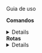 Guia de uso

<strong>Comandos</strong>
<details> 
docker-compose up -d
docker exec -it api bash
npm install

npm run prestart // cria a base de dados, realiza a migration e o seed do banco de dados
npm run clear // Deruba a base de dados

npm run debug ou npm start
 </details>
<strong>Rotas</strong>
<details> 

<strong>/cars</strong>
 <details> 

Esta rota possibilita a listagem dos veiculos armazenados e a adição de novos veículos ao banco de dados.

Com o uso do POST, o unico argumento requerido é a placa do veículo, no formato: { placa: "PLACA001"}, dentro do body da requisição.

 </details>
 <strong>/onposition</strong>
 <details> 

Esta rota possibilita a listagem dos posições dos veículos armazenados, que se encontram dentro dos POIs

 </details>
 <strong>/points</strong>
 <details> 

Esta rota possibilita a listagem dos POIs armazenados e a adição de novos POIs ao banco de dados. A adição de um novo POI automaticamente atualiza, a lista de veículos que possam estar dentro desta rota. 

Para o envio de novos pontos o seguinte formato deve ser seguido:
{
  "nome": "Ponto999",
  "raio": "2018",
  "latitude": "-25.36491410",
  "longitude": "-51.46989100"
}

O envio deve estar dentro do body da requisição

 </details>
 <strong>/vehiclespos</strong>
 <details> 

Esta rota possibilita a listagem dos posições dos veículos armazenados bem como a adição de novas posiçoes. A adição de novas posições deve seguir o seguinte padrão, dentro do body da requisição:

{
  "placa": "TESTE003",
  "data_posicao": "2018-12-12 02:04:03.000Z",
  "velocidade": 0,
  "latitude": "-25.36491410",
  "longitude": "-51.46989100",
  "ignicao": 0
}



 </details>
 <strong>/search</strong>
 <details> 

Esta rota possibilita a listagem dos tempos dos veículos dentro de cada POI, ainda permitindo a filtragem por meio da data e da placa do veículo.
<details>/

    Aqui são listados todos os veiculos, conforme a busca pela data, aceitando os dois parametros, ou apenas um deles: 

    {
    lower: "2018-12-12 02:04:03",
    upper: "2018-12-14 02:04:03"
    }



</details>
<details>/date

Esta rota permite a busca da posição dos veículos dentro dos POIs, em determinada data, esta rota deve ser chamada com o seguinte parametro, dentro do corpo de requisição: 

{
    lower: "2018-12-12 02:04:03",
    upper: "2018-12-14 02:04:03"
}

A entrada também permite a existência de apenas um unico parâmetro, caso seja passado o parâmetro lower, sera exibido o todos os tempos por ponto, apos a data estabelecida. Caso o parâmetro enviado seja o upper, será devolvidos as datas abaixo do ponto. Caso ambos sejam enviados, a resposta estara com o tempo de permanencia dentro do range 

</details>
<details>/plate</details>

Esta rota permite a busca dos veículos dentro dos pontos de interesse, por meio de sua placa. A requisição de busca deve seguir o seguinte formato:

{
    placa: "TESTE001"
}

Retornando o tempo que o veiculo passou am cada POI.


 </details>

<details>/allplate</details>

Esta rota permite a busca dos veículos dentro dos pontos de interesse, por meio de sua placa. A requisição de busca deve seguir o seguinte formato:

{
    placa: "TESTE001"
}

Retornando todas as posições de um determinado veículo que se encontram dentro das POIs.

<details>/alldateplate</details>

Esta rota permite a busca dos veículos dentro dos pontos de interesse, por meio de sua placa e data. A requisição de busca deve seguir o seguinte formato:

{
    lower: "2018-12-12 02:04:03",
    upper: "2018-12-14 02:04:03",
    placa: "TESTE001"
}

Retornando todas as posições de um determinado veículo que se encontram dentro das POIs.

<details>/dateplate</details>

Esta rota permite a busca dos veículos dentro dos pontos de interesse, por meio de sua placa e data. A requisição de busca deve seguir o seguinte formato:

{
    lower: "2018-12-12 02:04:03",
    upper: "2018-12-14 02:04:03",
    placa: "TESTE001"
}

Retornando todas os tempos e posições de um determinado veículo POIs.


 </details>



 </details>
